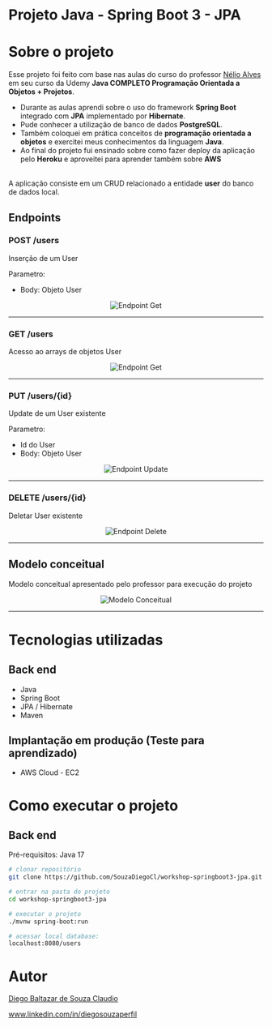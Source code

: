 # Projeto Java - Spring Boot 3 - JPA

# Sobre o projeto

Esse projeto foi feito com base nas aulas do curso do professor [Nélio Alves](https://github.com/acenelio "Perfil do Nélio Alves no github") em seu curso da Udemy <b>Java COMPLETO Programação Orientada a Objetos + Projetos</b>.</br>


- Durante as aulas aprendi sobre o uso do framework <b>Spring Boot</b> integrado com <b>JPA</b> implementado por <b>Hibernate</b>. 
- Pude conhecer a utilização de banco de dados <b>PostgreSQL</b>. 
- Também coloquei em prática conceitos de <b>programação orientada a objetos</b> e exercitei meus conhecimentos da linguagem <b>Java</b>.
- Ao final do projeto fui ensinado sobre como fazer deploy da aplicação pelo <b>Heroku</b> e aproveitei para aprender também sobre <b>AWS</b> 
</br>
A aplicação consiste em um CRUD relacionado a entidade <b>user</b> do banco de dados local.

## Endpoints

### POST  /users
Inserção de um User

Parametro:
- Body: Objeto User 


<div align="center">
 
![Endpoint Get](https://github.com/SouzaDiegoCl/workshop-springboot3-jpa/blob/main/assets/endpoint_users_post.png) 

</div>

<hr>

### GET  /users

Acesso ao arrays de objetos User
<div align="center">
 
![Endpoint Get](https://github.com/SouzaDiegoCl/workshop-springboot3-jpa/blob/main/assets/endpoint_users_get.png) 

</div>

<hr>

### PUT  /users/{id}
Update de um User existente


Parametro:
- Id do User
- Body: Objeto User

<div align="center">
 
![Endpoint Update](https://github.com/SouzaDiegoCl/workshop-springboot3-jpa/blob/main/assets/endpoint_users_update.png) 

</div>

<hr>

### DELETE  /users/{id}
Deletar User existente
<div align="center">
 
![Endpoint Delete](https://github.com/SouzaDiegoCl/workshop-springboot3-jpa/blob/main/assets/endpoint_users_delete.png) 

</div>

<hr>

## Modelo conceitual
Modelo conceitual apresentado pelo professor para execução do projeto
<div align="center">
 
![Modelo Conceitual](https://github.com/SouzaDiegoCl/workshop-springboot3-jpa/blob/main/assets/modelo_conceitual.png) 

</div>

<hr>

# Tecnologias utilizadas
## Back end
- Java
- Spring Boot 
- JPA / Hibernate
- Maven

## Implantação em produção (Teste para aprendizado)
- AWS Cloud - EC2


# Como executar o projeto

## Back end
Pré-requisitos: Java 17

```bash
# clonar repositório
git clone https://github.com/SouzaDiegoCl/workshop-springboot3-jpa.git

# entrar na pasta do projeto
cd workshop-springboot3-jpa

# executar o projeto
./mvnw spring-boot:run

# acessar local database:
localhost:8080/users
```

# Autor
 [Diego Baltazar de Souza Claudio](https://github.com/SouzaDiegoCl)

www.linkedin.com/in/diegosouzaperfil
